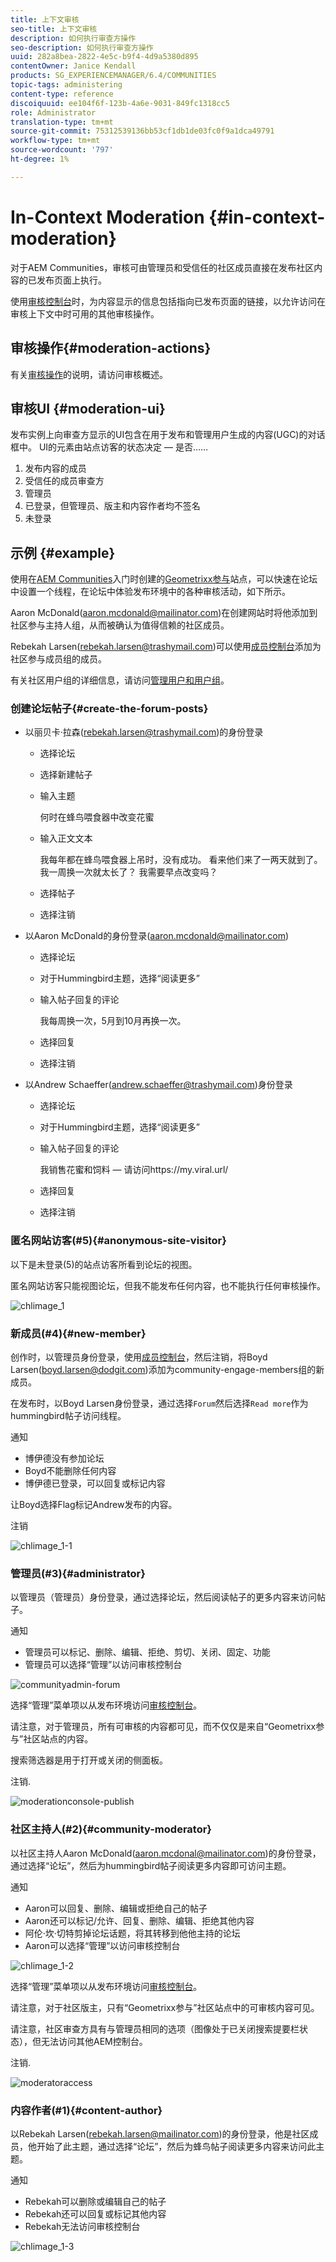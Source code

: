 ```yaml
---
title: 上下文审核
seo-title: 上下文审核
description: 如何执行审查方操作
seo-description: 如何执行审查方操作
uuid: 282a8bea-2822-4e5c-b9f4-4d9a5380d895
contentOwner: Janice Kendall
products: SG_EXPERIENCEMANAGER/6.4/COMMUNITIES
topic-tags: administering
content-type: reference
discoiquuid: ee104f6f-123b-4a6e-9031-849fc1318cc5
role: Administrator
translation-type: tm+mt
source-git-commit: 75312539136bb53cf1db1de03fc0f9a1dca49791
workflow-type: tm+mt
source-wordcount: '797'
ht-degree: 1%

---
```



# In-Context Moderation {#in-context-moderation}

对于AEM Communities，审核可由管理员和受信任的社区成员直接在发布社区内容的已发布页面上执行。

使用[审核控制台](moderation.md)时，为内容显示的信息包括指向已发布页面的链接，以允许访问在审核上下文中时可用的其他审核操作。

## 审核操作{#moderation-actions}

有关[审核操作](moderate-ugc.md#moderation-actions)的说明，请访问审核概述。

## 审核UI {#moderation-ui}

发布实例上向审查方显示的UI包含在用于发布和管理用户生成的内容(UGC)的对话框中。 UI的元素由站点访客的状态决定 — 是否……

1. 发布内容的成员
1. 受信任的成员审查方
1. 管理员
1. 已登录，但管理员、版主和内容作者均不签名
1. 未登录

## 示例 {#example}

使用在[AEM Communities](getting-started.md)入门时创建的[Geometrixx参与](http://localhost:4503/content/sites/engage/en.html)站点，可以快速在论坛中设置一个线程，在论坛中体验发布环境中的各种审核活动，如下所示。

Aaron McDonald(aaron.mcdonald@mailinator.com)在创建网站时将他添加到社区参与主持人组，从而被确认为值得信赖的社区成员。

Rebekah Larsen(rebekah.larsen@trashymail.com)可以使用[成员控制台](members.md)添加为社区参与成员组的成员。

有关社区用户组的详细信息，请访问[管理用户和用户组](users.md)。

### 创建论坛帖子{#create-the-forum-posts}

* 以丽贝卡·拉森(rebekah.larsen@trashymail.com)的身份登录

   * 选择论坛
   * 选择新建帖子
   * 输入主题

      何时在蜂鸟喂食器中改变花蜜

   * 输入正文文本

      我每年都在蜂鸟喂食器上吊时，没有成功。 看来他们来了一两天就到了。 我一周换一次就太长了？ 我需要早点改变吗？
   * 选择帖子
   * 选择注销

* 以Aaron McDonald的身份登录(aaron.mcdonald@mailinator.com)

   * 选择论坛
   * 对于Hummingbird主题，选择“阅读更多”
   * 输入帖子回复的评论

      我每周换一次，5月到10月再换一次。

   * 选择回复
   * 选择注销

* 以Andrew Schaeffer(andrew.schaeffer@trashymail.com)身份登录

   * 选择论坛
   * 对于Hummingbird主题，选择“阅读更多”
   * 输入帖子回复的评论

      我销售花蜜和饲料 — 请访问https://my.viral.url/

   * 选择回复
   * 选择注销

### 匿名网站访客(#5){#anonymous-site-visitor}

以下是未登录(5)的站点访客所看到论坛的视图。

匿名网站访客只能视图论坛，但我不能发布任何内容，也不能执行任何审核操作。

![chlimage_1](assets/chlimage_1.png)

### 新成员(#4){#new-member}

创作时，以管理员身份登录，使用[成员控制台](members.md)，然后注销，将Boyd Larsen(boyd.larsen@dodgit.com)添加为community-engage-members组的新成员。

在发布时，以Boyd Larsen身份登录，通过选择`Forum`然后选择`Read more`作为hummingbird帖子访问线程。

通知

* 博伊德没有参加论坛
* Boyd不能删除任何内容
* 博伊德已登录，可以回复或标记内容

让Boyd选择Flag标记Andrew发布的内容。

注销

![chlimage_1-1](assets/chlimage_1-1.png)

### 管理员(#3){#administrator}

以管理员（管理员）身份登录，通过选择论坛，然后阅读帖子的更多内容来访问帖子。

通知

* 管理员可以标记、删除、编辑、拒绝、剪切、关闭、固定、功能
* 管理员可以选择“管理”以访问审核控制台

![communityadmin-forum](assets/communityadmin-forum.png)

选择“管理”菜单项以从发布环境访问[审核控制台](moderation.md)。

请注意，对于管理员，所有可审核的内容都可见，而不仅仅是来自“Geometrixx参与”社区站点的内容。

搜索筛选器是用于打开或关闭的侧面板。

注销.

![moderationconsole-publish](assets/moderationconsole-publish.png)

### 社区主持人(#2){#community-moderator}

以社区主持人Aaron McDonald(aaron.mcdonal@mailinator.com)的身份登录，通过选择“论坛”，然后为hummingbird帖子阅读更多内容即可访问主题。

通知

* Aaron可以回复、删除、编辑或拒绝自己的帖子
* Aaron还可以标记/允许、回复、删除、编辑、拒绝其他内容
* 阿伦·坎·切特剪掉论坛话题，将其转移到他他主持的论坛
* Aaron可以选择“管理”以访问审核控制台

![chlimage_1-2](assets/chlimage_1-2.png)

选择“管理”菜单项以从发布环境访问[审核控制台](moderation.md)。

请注意，对于社区版主，只有“Geometrixx参与”社区站点中的可审核内容可见。

请注意，社区审查方具有与管理员相同的选项（图像处于已关闭搜索提要栏状态），但无法访问其他AEM控制台。

注销.

![moderatoraccess](assets/moderatoraccess.png)

### 内容作者(#1){#content-author}

以Rebekah Larsen(rebekah.larsen@mailinator.com)的身份登录，他是社区成员，他开始了此主题，通过选择“论坛”，然后为蜂鸟帖子阅读更多内容来访问此主题。

通知

* Rebekah可以删除或编辑自己的帖子
* Rebekah还可以回复或标记其他内容
* Rebekah无法访问审核控制台

![chlimage_1-3](assets/chlimage_1-3.png)

